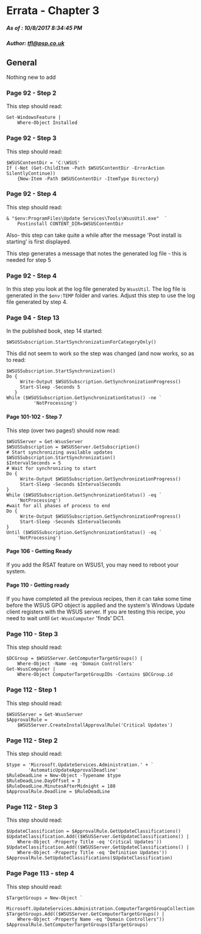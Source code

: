# Errata - Chapter 3
##### As of :  10/8/2017 8:34:45 PM 
##### Author: <tfl@psp.co.uk> 
##


## General 
Nothing new to add

### Page 92 - Step 2

This step should read:

    Get-WindowsFeature |
        Where-Object Installed


### Page 92 - Step 3

This step should read:

    $WSUSContentDir = 'C:\WSUS'
    If (-Not (Get-ChildItem -Path $WSUSContentDir -ErrorAction SilentlyContinue))
        {New-Item -Path $WSUSContentDir -ItemType Directory}


 
### Page 92 - Step 4

This step should read:

    & "$env:ProgramFiles\Update Services\Tools\WsusUtil.exe"  `
        Postinstall CONTENT_DIR=$WSUSContentDir
Also- this step can take quite a while after the message 'Post install is starting' is 
first displayed.

This step generates a message that notes the generated log file - this is needed for step 5


### Page 92 - Step 4

In this step you look at the log file generated by `WsusUtil`. The log file is generated
in the `$env:TEMP` folder and varies. Adjust this step to use the log file generated by step 4.

### Page 94 - Step 13

In the published book, step 14 started:

    $WSUSSubscription.StartSynchronizationForCategoryOnly()

This did not seem to work so the step was changed (and now works, so as to read:

    $WSUSSubscription.StartSynchronization()
    Do {
         Write-Output $WSUSSubscription.GetSynchronizationProgress()
         Start-Sleep -Seconds 5
       } 
    While ($WSUSSubscription.GetSynchronizationStatus() -ne `
              'NotProcessing')

#### Page 101-102 - Step 7

This step (over two pages!) should now read:
    
    $WSUSServer = Get-WsusServer
    $WSUSSubscription = $WSUSServer.GetSubscription()
    # Start synchronizing available updates
    $WSUSSubscription.StartSynchronization()
    $IntervalSeconds = 5
    # Wait for synchronizing to start
    Do {
         Write-Output $WSUSSubscription.GetSynchronizationProgress()
         Start-Sleep -Seconds $IntervalSeconds
    }
    While ($WSUSSubscription.GetSynchronizationStatus() -eq `
        'NotProcessing')
    #wait for all phases of process to end
    Do {
         Write-Output $WSUSSubscription.GetSynchronizationProgress()
         Start-Sleep -Seconds $IntervalSeconds
    }
    Until ($WSUSSubscription.GetSynchronizationStatus() -eq `
        'NotProcessing')

#### Page 106 - Getting Ready

If you add the RSAT feature on WSUS1, you may need to reboot your system.


#### Page 110 - Getting ready

If you have completed all the previous recipes, then it can take some time before the WSUS GPO object is applied and the system's Windows Update client registers with the WSUS server. If you are testing this recipe, you need to wait until `Get-WsusComputer` 'finds' DC1.  


### Page 110 - Step 3

This step should read:

    $DCGroup = $WSUSServer.GetComputerTargetGroups() |
        Where-Object -Name -eq 'Domain Controllers'
    Get-WsusComputer |
        Where-Object ComputerTargetGroupIDs -Contains $DCGroup.id


### Page 112 - Step 1

This step should read:

    $WSUSServer = Get-WsusServer
    $ApprovalRule = 
        $WSUSServer.CreateInstallApprovalRule('Critical Updates')

### Page 112 - Step 2

This step should read:

    $type = 'Microsoft.UpdateServices.Administration.' + `
            'AutomaticUpdateApprovalDeadline'
    $RuleDeadLine = New-Object -Typename $type
    $RuleDeadLine.DayOffset = 3
    $RuleDeadLine.MinutesAfterMidnight = 180
    $ApprovalRule.Deadline = $RuleDeadLine

### Page 112 - Step 3

This step should read:

    $UpdateClassification = $ApprovalRule.GetUpdateClassifications()
    $UpdateClassification.Add(($WSUSServer.GetUpdateClassifications() |
        Where-Object -Property Title -eq 'Critical Updates'))
    $UpdateClassification.Add(($WSUSServer.GetUpdateClassifications() |
        Where-Object -Property Title -eq 'Definition Updates'))
    $ApprovalRule.SetUpdateClassifications($UpdateClassification)

### Page Page 113 - step 4

This step should read:
    
    $TargetGroups = New-Object `
        Microsoft.UpdateServices.Administration.ComputerTargetGroupCollection
    $TargetGroups.Add(($WSUSServer.GetComputerTargetGroups() |
        Where-Object -Property Name -eq "Domain Controllers"))
    $ApprovalRule.SetComputerTargetGroups($TargetGroups)
    






    


